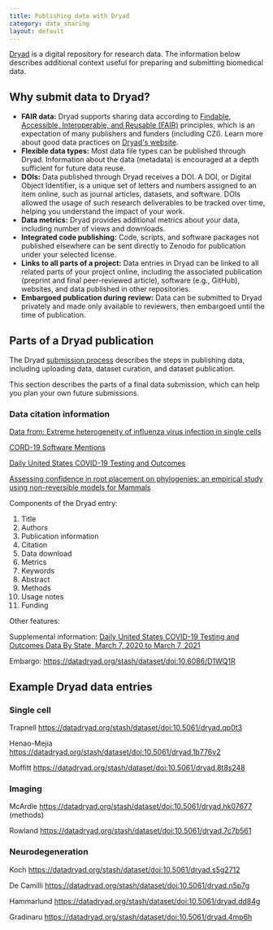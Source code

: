 ```yaml
---
title: Publishing data with Dryad
category: data_sharing
layout: default
---
```


[Dryad](https://datadryad.org/stash) is a digital repository for research data.
The information below describes additional context useful for preparing and submitting biomedical data.

## Why submit data to Dryad?

- **FAIR data:** Dryad supports sharing data according to [Findable, Accessible, Interoperable, and Reusable (FAIR)](https://www.force11.org/group/fairgroup/fairprinciples) principles, which is an expectation of many publishers and funders (including CZI). Learn more about good data practices on [Dryad's website](https://datadryad.org/stash/best_practices).
- **Flexible data types:** Most data file types can be published through Dryad. Information about the data (metadata) is encouraged at a depth sufficient for future data reuse.
- **DOIs:** Data published through Dryad receives a DOI. A DOI, or Digital Object Identifier, is a unique set of letters and numbers assigned to an item online, such as journal articles, datasets, and software. DOIs allowed the usage of such research deliverables to be tracked over time, helping you understand the impact of your work.
- **Data metrics:** Dryad provides additional metrics about your data, including number of views and downloads.
- **Integrated code publishing:** Code, scripts, and software packages not published elsewhere can be sent directly to Zenodo for publication under your selected license.
- **Links to all parts of a project:** Data entries in Dryad can be linked to all related parts of your project online, including the associated publication (preprint and final peer-reviewed article), software (e.g., GitHub), websites, and data published in other repositories.
- **Embargoed publication during review:** Data can be submitted to Dryad privately and made only available to reviewers, then embargoed until the time of publication.  

## Parts of a Dryad publication

The Dryad [submission process](https://datadryad.org/stash/submission_process) 
describes the steps in publishing data,
including uploading data, dataset curation, and dataset publication.

This section describes the parts of a final data submission,
which can help you plan your own future submissions.

### Data citation information

[Data from: Extreme heterogeneity of influenza virus infection in single cells](https://datadryad.org/stash/dataset/doi:10.5061/dryad.qp0t3)

[CORD-19 Software Mentions](https://datadryad.org/stash/dataset/doi:10.5061/dryad.vmcvdncs0)

[Daily United States COVID-19 Testing and Outcomes](https://datadryad.org/stash/dataset/doi:10.5061/dryad.9kd51c5hk)

[Assessing confidence in root placement on phylogenies: an empirical study using non-reversible models for Mammals](https://datadryad.org/stash/dataset/doi:10.5061/dryad.fj6q573rx)

Components of the Dryad entry:

1. Title
2. Authors
3. Publication information
4. Citation
5. Data download
6. Metrics
7. Keywords
8. Abstract
9. Methods
10. Usage notes
11. Funding

Other features:

Supplemental information: [Daily United States COVID-19 Testing and Outcomes Data By State, March 7, 2020 to March 7, 2021](https://datadryad.org/stash/dataset/doi:10.5061/dryad.9kd51c5hk)

Embargo: https://datadryad.org/stash/dataset/doi:10.6086/D1WQ1R


## Example Dryad data entries

### Single cell

Trapnell https://datadryad.org/stash/dataset/doi:10.5061/dryad.qp0t3

Henao-Mejia https://datadryad.org/stash/dataset/doi:10.5061/dryad.1b776v2

Moffitt https://datadryad.org/stash/dataset/doi:10.5061/dryad.8t8s248


### Imaging

McArdle https://datadryad.org/stash/dataset/doi:10.5061/dryad.hk07677 (methods)

Rowland https://datadryad.org/stash/dataset/doi:10.5061/dryad.7c7b561 


### Neurodegeneration

Koch https://datadryad.org/stash/dataset/doi:10.5061/dryad.s5g2712

De Camilli https://datadryad.org/stash/dataset/doi:10.5061/dryad.n5p7g

Hammarlund https://datadryad.org/stash/dataset/doi:10.5061/dryad.dd84g

Gradinaru https://datadryad.org/stash/dataset/doi:10.5061/dryad.4mp6h
